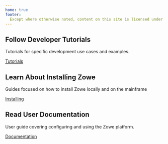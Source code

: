 ```yaml
---
home: true
footer:
  Except where otherwise noted, content on this site is licensed under a Creative Commons Attribution 4.0 International license.
---
```


<div style="text-align: center">
  <Bit/>
</div>

<div class="features">
  <div class="feature">
    <h2>Follow Developer Tutorials</h2>
    <p>Tutorials for specific development use cases and examples.</p>
    <a class="action-button" href="https://zowe.github.io/docs-site/guides/intro.html">
      <div>
        Tutorials
      </div>
    </a>
  </div>
  <div class="feature">
    <h2>Learn About Installing Zowe</h2>
    <p>Guides focused on how to install Zowe locally and on the mainframe</p>
    <a class="action-button" href="https://zowe.github.io/docs-site/user-guide/installandconfig.html">
      <div>
        Installing
      </div>
    </a>
  </div>
  <div class="feature">
    <h2>Read User Documentation</h2>
    <p>User guide covering configuring and using the Zowe platform.</p>
    <a class="action-button" href="https://zowe.github.io/docs-site/user-guide/introduction.html">
      <div>
        Documentation
      </div>
    </a>
  </div>
</div>
